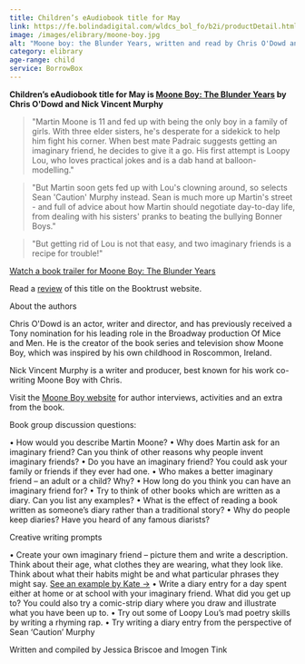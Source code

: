 ```yaml
---
title: Children’s eAudiobook title for May
link: https://fe.bolindadigital.com/wldcs_bol_fo/b2i/productDetail.html?productId=MDA_501300&fromPage=1&b2bSite=4172
image: /images/elibrary/moone-boy.jpg
alt: "Moone boy: the Blunder Years, written and read by Chris O'Dowd and Nick V. Murphy"
category: elibrary
age-range: child
service: BorrowBox
---
```


**Children’s eAudiobook title for May is [Moone Boy: The Blunder Years](https://fe.bolindadigital.com/wldcs_bol_fo/b2i/productDetail.html?productId=MDA_501300&fromPage=1&b2bSite=4172) by Chris O'Dowd and Nick Vincent Murphy**

> "Martin Moone is 11 and fed up with being the only boy in a family of girls. With three elder sisters, he's desperate for a sidekick to help him fight his corner. When best mate Padraic suggests getting an imaginary friend, he decides to give it a go. His first attempt is Loopy Lou, who loves practical jokes and is a dab hand at balloon-modelling."

> "But Martin soon gets fed up with Lou's clowning around, so selects Sean 'Caution' Murphy instead. Sean is much more up Martin's street - and full of advice about how Martin should negotiate day-to-day life, from dealing with his sisters' pranks to beating the bullying Bonner Boys."

> "But getting rid of Lou is not that easy, and two imaginary friends is a recipe for trouble!"

[Watch a book trailer for Moone Boy: The Blunder Years](https://www.youtube.com/watch?v=msBamTllmz4)

Read a [review](https://www.booktrust.org.uk/book/m/moone-boy-the-blunder-years/) of this title on the Booktrust website.

About the authors

Chris O'Dowd is an actor, writer and director, and has previously received a Tony nomination for his leading role in the Broadway production Of Mice and Men. He is the creator of the book series and television show Moone Boy, which was inspired by his own childhood in Roscommon, Ireland.

Nick Vincent Murphy is a writer and producer, best known for his work co-writing Moone Boy with Chris.

Visit the [Moone Boy website](https://www.mooneboybooks.co.uk/) for author interviews, activities and an extra from the book.

Book group discussion questions:

•	How would you describe Martin Moone?
•	Why does Martin ask for an imaginary friend? Can you think of other reasons why people invent imaginary friends?
•	Do you have an imaginary friend? You could ask your family or friends if they ever had one.
•	Who makes a better imaginary friend – an adult or a child? Why?
•	How long do you think you can have an imaginary friend for?
•	Try to think of other books which are written as a diary. Can you list any examples?
•	What is the effect of reading a book written as someone’s diary rather than a traditional story?
•	Why do people keep diaries? Have you heard of any famous diarists?

Creative writing prompts

•	Create your own imaginary friend – picture them and write a description. Think about their age, what clothes they are wearing, what they look like. Think about what their habits might be and what particular phrases they might say. [See an example by Kate &rarr;](https://www.youtube.com/watch?v=xsnN1KVCrHM)
•	Write a diary entry for a day spent either at home or at school with your imaginary friend. What did you get up to? You could also try a comic-strip diary where you draw and illustrate what you have been up to.
•	Try out some of Loopy Lou’s mad poetry skills by writing a rhyming rap.
•	Try writing a diary entry from the perspective of Sean ‘Caution’ Murphy

Written and compiled by Jessica Briscoe and Imogen Tink
